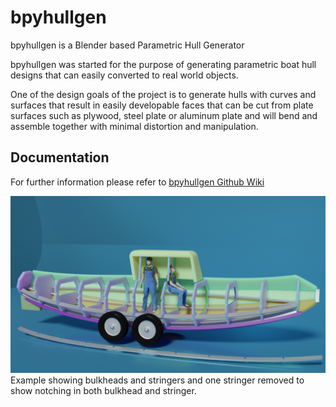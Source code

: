# bpyhullgen
bpyhullgen is a Blender based Parametric Hull Generator

bpyhullgen was started for the purpose of generating parametric boat hull designs that can easily converted to real world objects. 

One of the design goals of the project is to generate hulls with curves and surfaces that result in easily developable faces that can be cut from plate surfaces such as plywood, steel plate or aluminum plate and will bend and assemble together with minimal distortion and manipulation. 

## Documentation
For further information please refer to [bpyhullgen Github Wiki](https://github.com/edzop/bpyhullgen/wiki)

![](images/2019_10_15_v05.png)
Example showing bulkheads and stringers and one stringer removed to show notching in both bulkhead and stringer.

